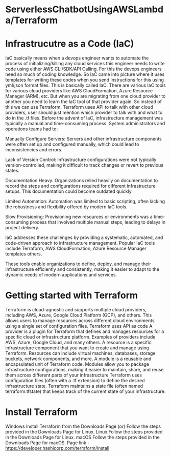 # ServerlessChatbotUsingAWSLambda/Terraform


# Infrastrucutre as a Code (IaC)
IaC basically means when a devops engineer wants to automate the process of initializing/killing any cloud services this engineer needs to write code using either AWS CLI/SDK/API Calling. For this the devops engineers need so much of coding knowledge. So IaC came into picture where it uses templates for writing these codes when you send instructions for this using yml/json format files. This is basically called IaC.
There are various IaC tools for various cloud providers like AWS CloudFormation, Azure Resource Manager (ARM), etc. But when you are migrating from one cloud provider to another you need to learn the IaC tool of that provider again. So instead of this we can use Terraform. Terraform uses API to talk with other cloud providers, user should just mention which provider to talk with and what to do in the .tf files. 
Before the advent of IaC, infrastructure management was typically a manual and time-consuming process. System administrators and operations teams had to:

Manually Configure Servers: Servers and other infrastructure components were often set up and configured manually, which could lead to inconsistencies and errors.

Lack of Version Control: Infrastructure configurations were not typically version-controlled, making it difficult to track changes or revert to previous states.

Documentation Heavy: Organizations relied heavily on documentation to record the steps and configurations required for different infrastructure setups. This documentation could become outdated quickly.

Limited Automation: Automation was limited to basic scripting, often lacking the robustness and flexibility offered by modern IaC tools.

Slow Provisioning: Provisioning new resources or environments was a time-consuming process that involved multiple manual steps, leading to delays in project delivery.

IaC addresses these challenges by providing a systematic, automated, and code-driven approach to infrastructure management. Popular IaC tools include Terraform, AWS CloudFormation, Azure Resource Manager templates others.

These tools enable organizations to define, deploy, and manage their infrastructure efficiently and consistently, making it easier to adapt to the dynamic needs of modern applications and services.
# Getting started with Terraform 
Terraform is cloud-agnostic and supports multiple cloud providers, including AWS, Azure, Google Cloud Platform (GCP), and others. This allows users to manage resources across different cloud environments using a single set of configuration files.
Terraform uses API as code
 A provider is a plugin for Terraform that defines and manages resources for a specific cloud or infrastructure platform. Examples of providers include AWS, Azure, Google Cloud, and many others.
A resource is a specific infrastructure component that you want to create and manage using Terraform. Resources can include virtual machines, databases, storage buckets, network components, and more.
A module is a reusable and encapsulated unit of Terraform code. Modules allow you to package infrastructure configurations, making it easier to maintain, share, and reuse them across different parts of your infrastructure
Terraform uses configuration files (often with a .tf extension) to define the desired infrastructure state.
Terraform maintains a state file (often named terraform.tfstate) that keeps track of the current state of your infrastructure.

# Install Terraform 
Windows
Install Terraform from the Downloads Page
(or)
Follow the steps provided in the Downloads Page for Linux.
Linux
Follow the steps provided in the Downloads Page for Linux.
macOS
Follow the steps provided in the Downloads Page for macOS.
Page link - https://developer.hashicorp.com/terraform/install
